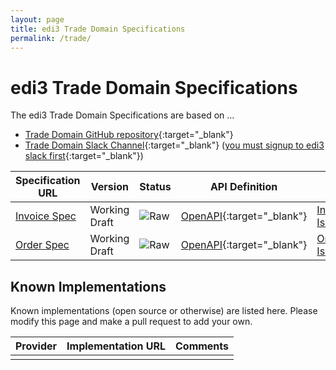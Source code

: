 ```yaml
---
layout: page
title: edi3 Trade Domain Specifications
permalink: /trade/
---
```


# edi3 Trade Domain Specifications

The edi3 Trade Domain Specifications are based on ...

* [Trade Domain GitHub repository](https://github.com/edi3/edi3-trade){:target="_blank"}
* [Trade Domain Slack Channel](https://edi3.slack.com/messages/spec-trade/){:target="_blank"} ([you must signup to edi3 slack first](https://join.slack.com/t/edi3/shared_invite/enQtNTY5OTkzMjQ0NjcyLTAxZGVlMzJmNWQ5MDBjOTRmMWViNGU0MzdhY2VkOWIwZWY3ODMxOWE4YTJmZjdiNTBkYzczZDk5Y2ViOWJlNzQ){:target="_blank"})

| Specification URL | Version | Status | API Definition | Issues List |
| ----------------- | ------  | ------ | -------------- | ----------- |
| [Invoice Spec](//edi3.org/specs/edi3-trade/develop/edi3-invoice/) | Working Draft | ![Raw](//rfc.unprotocols.org/spec:2/COSS/raw.svg) | [OpenAPI](//edi3.org/specs/edi3-trade/develop/edi3-invoice/swagger){:target="_blank"} |  [Invoice Issues](https://github.com/edi3/edi3-trade/develop/issues){:target="_blank"}  |
| [Order Spec](//edi3.org/specs/edi3-trade/develop/edi3-order/) | Working Draft | ![Raw](//rfc.unprotocols.org/spec:2/COSS/raw.svg) | [OpenAPI](//edi3.org/specs/edi3-trade/develop/edi3-order/swagger){:target="_blank"} |  [Order Issues](https://github.com/edi3/edi3-trade/develop/issues){:target="_blank"}  |

## Known Implementations

Known implementations (open source or otherwise) are listed here.  Please modify this page and make a pull request to add your own.

|Provider|Implementation URL|Comments|
|--------|------------------|--------|
|  |  |  |


